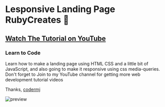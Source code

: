 # Lesponsive Landing Page RubyCreates 💎
## [Watch The Tutorial on YouTube](https://youtu.be/IK67KuPMVhg)
### Learn to Code

Learn how to make a landing page using HTML CSS and a little bit of JavaScript, and also going to make it responsive using css media-queries. Don't forget to Join to my YouTube channel for getting more web development tutorial videos

Thanks,
[codermj](https://www.youtube.com/c/codermj)

![preview](https://user-images.githubusercontent.com/76812554/111771429-e23d1e80-88d5-11eb-957d-2d25ce12ac41.jpg)
